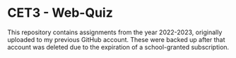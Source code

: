 # CET3 - Web-Quiz
This repository contains assignments from the year 2022-2023, originally uploaded to my previous GitHub account. These were backed up after that account was deleted due to the expiration of a school-granted subscription.

